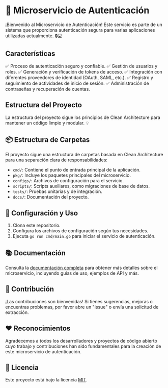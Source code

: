 # 🚀 Microservicio de Autenticación

¡Bienvenido al Microservicio de Autenticación! Este servicio es parte de un sistema que proporciona autenticación segura para varias aplicaciones utilizadas actualmente. 🔒💻

## Características

✅ Proceso de autenticación seguro y confiable.
✅ Gestión de usuarios y roles.
✅ Generación y verificación de tokens de acceso.
✅ Integración con diferentes proveedores de identidad (OAuth, SAML, etc.).
✅ Registro y seguimiento de actividades de inicio de sesión.
✅ Administración de contraseñas y recuperación de cuentas.

## Estructura del Proyecto

La estructura del proyecto sigue los principios de Clean Architecture para mantener un código limpio y modular. 💡

## 📦 Estructura de Carpetas

El proyecto sigue una estructura de carpetas basada en Clean Architecture para una separación clara de responsabilidades:

- `cmd/`: Contiene el punto de entrada principal de la aplicación.
- `pkg/`: Incluye los paquetes principales del microservicio.
- `configs/`: Archivos de configuración para el servicio.
- `scripts/`: Scripts auxiliares, como migraciones de base de datos.
- `tests/`: Pruebas unitarias y de integración.
- `docs/`: Documentación del proyecto.

## 🚀 Configuración y Uso

1. Clona este repositorio.
2. Configura los archivos de configuración según tus necesidades.
3. Ejecuta `go run cmd/main.go` para iniciar el servicio de autenticación.

## 📚 Documentación

Consulta la [documentación completa](./docs) para obtener más detalles sobre el microservicio, incluyendo guías de uso, ejemplos de API y más.

## 🤝 Contribución

¡Las contribuciones son bienvenidas! Si tienes sugerencias, mejoras o encuentras problemas, por favor abre un "issue" o envía una solicitud de extracción.

## ❤️ Reconocimientos

Agradecemos a todos los desarrolladores y proyectos de código abierto cuyo trabajo y contribuciones han sido fundamentales para la creación de este microservicio de autenticación.

## 📄 Licencia

Este proyecto está bajo la licencia [MIT](./LICENSE).
